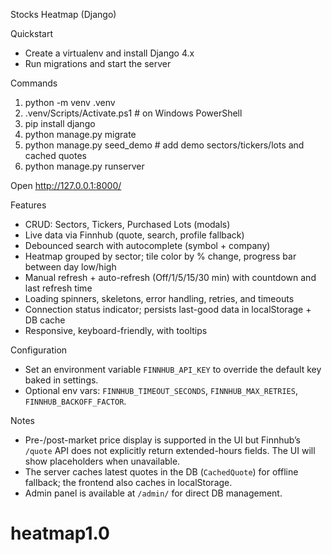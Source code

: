 Stocks Heatmap (Django)

Quickstart

- Create a virtualenv and install Django 4.x
- Run migrations and start the server

Commands

1. python -m venv .venv
2. .venv/Scripts/Activate.ps1  # on Windows PowerShell
3. pip install django
4. python manage.py migrate
5. python manage.py seed_demo   # add demo sectors/tickers/lots and cached quotes
6. python manage.py runserver

Open http://127.0.0.1:8000/

Features

- CRUD: Sectors, Tickers, Purchased Lots (modals)
- Live data via Finnhub (quote, search, profile fallback)
- Debounced search with autocomplete (symbol + company)
- Heatmap grouped by sector; tile color by % change, progress bar between day low/high
- Manual refresh + auto-refresh (Off/1/5/15/30 min) with countdown and last refresh time
- Loading spinners, skeletons, error handling, retries, and timeouts
- Connection status indicator; persists last-good data in localStorage + DB cache
- Responsive, keyboard-friendly, with tooltips

Configuration

- Set an environment variable `FINNHUB_API_KEY` to override the default key baked in settings.
- Optional env vars: `FINNHUB_TIMEOUT_SECONDS`, `FINNHUB_MAX_RETRIES`, `FINNHUB_BACKOFF_FACTOR`.

Notes

- Pre-/post-market price display is supported in the UI but Finnhub’s `/quote` API does not explicitly return extended-hours fields. The UI will show placeholders when unavailable.
- The server caches latest quotes in the DB (`CachedQuote`) for offline fallback; the frontend also caches in localStorage.
- Admin panel is available at `/admin/` for direct DB management.
# heatmap1.0
